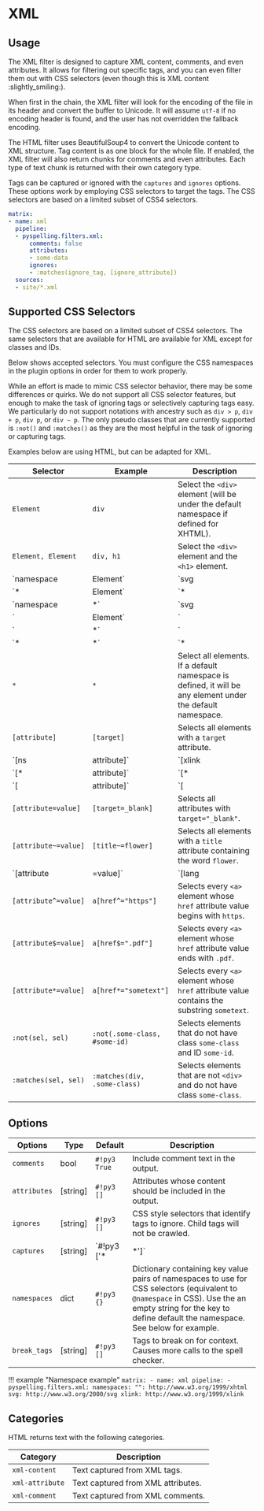 # XML

## Usage

The XML filter is designed to capture XML content, comments, and even attributes. It allows for filtering out specific tags, and you can even filter them out with CSS selectors (even though this is XML content :slightly_smiling:).

When first in the chain, the XML filter will look for the encoding of the file in its header and convert the buffer to Unicode. It will assume `utf-8` if no encoding header is found, and the user has not overridden the fallback encoding.

The HTML filter uses BeautifulSoup4 to convert the Unicode content to XML structure. Tag content is as one block for the whole file. If enabled, the XML filter will also return chunks for comments and even attributes. Each type of text chunk is returned with their own category type.

Tags can be captured or ignored with the `captures` and `ignores` options. These options work by employing CSS selectors to target the tags. The CSS selectors are based on a limited subset of CSS4 selectors.

```yaml
matrix:
- name: xml
  pipeline:
  - pyspelling.filters.xml:
      comments: false
      attributes:
      - some-data
      ignores:
      - :matches(ignore_tag, [ignore_attribute])
  sources:
  - site/*.xml
```

## Supported CSS Selectors

The CSS selectors are based on a limited subset of CSS4 selectors. The same selectors that are available for HTML are available for XML except for classes and IDs.

Below shows accepted selectors. You must configure the CSS namespaces in the plugin options in order for them to work properly.

While an effort is made to mimic CSS selector behavior, there may be some differences or quirks. We do not support all CSS selector features, but enough to make the task of ignoring tags or selectively capturing tags easy. We particularly do not support notations with ancestry such as `div > p`, `div + p`, `div p`, or `div ~ p`. The only pseudo classes that are currently supported is `:not()` and `:matches()` as they are the most helpful in the task of ignoring or capturing tags.

Examples below are using HTML, but can be adapted for XML.

Selector             | Example                       | Description
-------------------- | ----------------------------- | -----------
`Element`            | `div`                         | Select the `<div>` element (will be under the default namespace if defined for XHTML).
`Element, Element`   | `div, h1`                     | Select the `<div>` element and the `<h1>` element.
`namespace|Element`  | `svg|circle`                  | Select the `<circle>` element which also has the namespace `svg`.
`*|Element`          | `*|div`                       | Select the `<div>` element with or without a namespace.
`namespace|*`        | `svg|*`                       | Select any element with the namespace `svg`.
`|Element`           | `|div`                        | Select `<div>` elements without a namespace.
`|*`                 | `|*`                          | Select any element without a namespace.
`*|*`                | `*|*`                         | Select all elements with any or no namespace.
`*`                  | `*`                           | Select all elements. If a default namespace is defined, it will be any element under the default namespace.
`[attribute]`        | `[target]`                    | Selects all elements with a `target` attribute.
`[ns|attribute]`     | `[xlink|href]`                | Selects elements with the attribute `href` and the namespace `xlink` (assuming it has been configured in the `namespaces` option).
`[*|attribute]`      | `[*|name]`                    | Selects any element with a `name` attribute that has a namespace or not.
`[|attribute]`       | `[|name]`                     | Selects any element with a `name` attribute. `[|name]` is equivalent to `[name]`.
`[attribute=value]`  | `[target=_blank]`             | Selects all attributes with `target="_blank"`.
`[attribute~=value]` | `[title~=flower]`             | Selects all elements with a `title` attribute containing the word `flower`.
`[attribute|=value]` | `[lang|=en]`                  | Selects all elements with a `lang` attribute value starting with `en`.
`[attribute^=value]` | `a[href^="https"]`            | Selects every `<a>` element whose `href` attribute value begins with `https`.
`[attribute$=value]` | `a[href$=".pdf"]`             | Selects every `<a>` element whose `href` attribute value ends with `.pdf`.
`[attribute*=value]` | `a[href*="sometext"]`         | Selects every `<a>` element whose `href` attribute value contains the substring `sometext`.
`:not(sel, sel)`     | `:not(.some-class, #some-id)` | Selects elements that do not have class `some-class` and ID `some-id`.
`:matches(sel, sel)` | `:matches(div, .some-class)`  | Selects elements that are not `<div>` and do not have class `some-class`.


## Options

Options      | Type     | Default         | Description
------------ | -------- | --------------- | -----------
`comments`   | bool     | `#!py3 True`    | Include comment text in the output.
`attributes` | [string] | `#!py3 []`      | Attributes whose content should be included in the output.
`ignores`    | [string] | `#!py3 []`      | CSS style selectors that identify tags to ignore. Child tags will not be crawled.
`captures`   | [string] | `#!py3 ['*|*']` | CSS style selectors used to narrow which tags that text is collected from. Unlike `ignores`, tags which text is not captured from still have their children crawled.
`namespaces` | dict     | `#!py3 {}`      | Dictionary containing key value pairs of namespaces to use for CSS selectors (equivalent to `@namespace` in CSS). Use the an empty string for the key to define default the namespace. See below for example.
`break_tags` | [string] | `#!py3 []`      | Tags to break on for context. Causes more calls to the spell checker.

!!! example "Namespace example"
    ```
    matrix:
    - name: xml
      pipeline:
      - pyspelling.filters.xml:
          namespaces:
            "": http://www.w3.org/1999/xhtml
            svg: http://www.w3.org/2000/svg
            xlink: http://www.w3.org/1999/xlink
    ```

## Categories

HTML returns text with the following categories.

Category         | Description
---------------- | -----------
`xml-content`   | Text captured from XML tags.
`xml-attribute` | Text captured from XML attributes.
`xml-comment`   | Text captured from XML comments.
